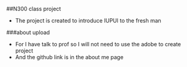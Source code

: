 ##N300 class project
- The project is created to introduce IUPUI to the fresh man

###about upload
- For I have talk to prof so I will not need to use the adobe to create project
- And the github link is in the about me page

